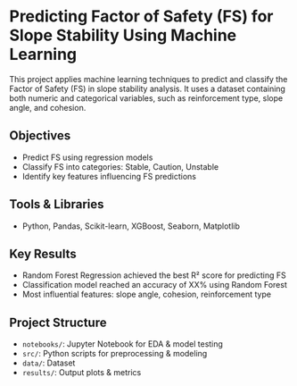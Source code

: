 # Predicting Factor of Safety (FS) for Slope Stability Using Machine Learning

This project applies machine learning techniques to predict and classify the Factor of Safety (FS) in slope stability analysis. It uses a dataset containing both numeric and categorical variables, such as reinforcement type, slope angle, and cohesion.

## Objectives
- Predict FS using regression models
- Classify FS into categories: Stable, Caution, Unstable
- Identify key features influencing FS predictions

## Tools & Libraries
- Python, Pandas, Scikit-learn, XGBoost, Seaborn, Matplotlib

## Key Results
- Random Forest Regression achieved the best R² score for predicting FS
- Classification model reached an accuracy of XX% using Random Forest
- Most influential features: slope angle, cohesion, reinforcement type

## Project Structure
- `notebooks/`: Jupyter Notebook for EDA & model testing
- `src/`: Python scripts for preprocessing & modeling
- `data/`: Dataset
- `results/`: Output plots & metrics

